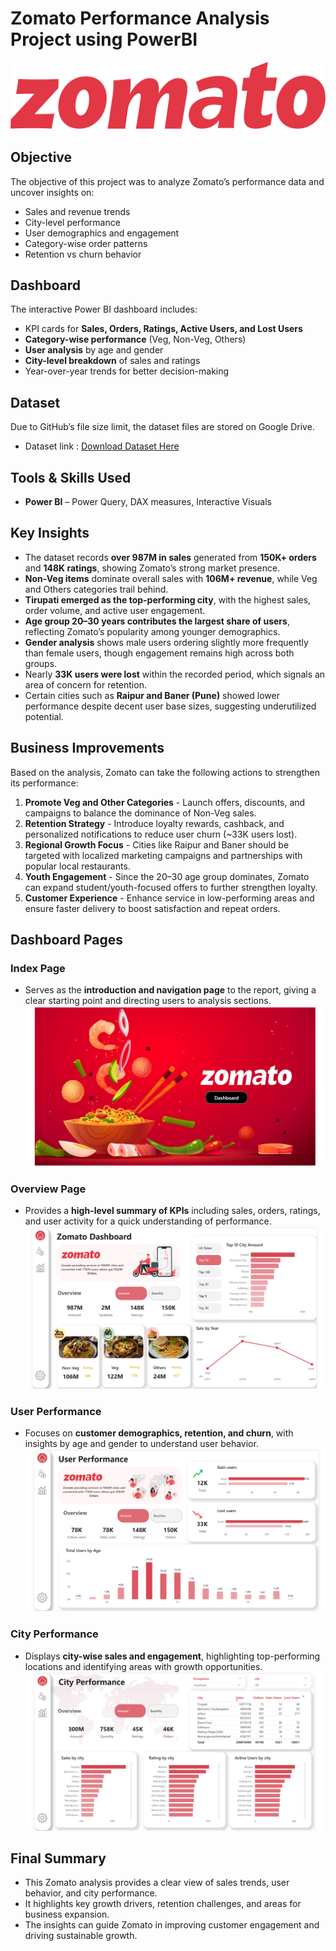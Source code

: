 # Zomato Performance Analysis Project using PowerBI

![Zomato_logo](https://github.com/ChitraSatyaLahariPatnala/Zomato_Performance_Analysis_PowerBI/blob/main/pngwing.com%20(7).png)

## Objective  
The objective of this project was to analyze Zomato’s performance data and uncover insights on:  
- Sales and revenue trends
- City-level performance  
- User demographics and engagement  
- Category-wise order patterns  
- Retention vs churn behavior  

## Dashboard  
The interactive Power BI dashboard includes:  
- KPI cards for **Sales, Orders, Ratings, Active Users, and Lost Users**  
- **Category-wise performance** (Veg, Non-Veg, Others)  
- **User analysis** by age and gender  
- **City-level breakdown** of sales and ratings  
- Year-over-year trends for better decision-making

 ## Dataset  
Due to GitHub’s file size limit, the dataset files are stored on Google Drive.  
- Dataset link : [Download Dataset Here](https://drive.google.com/drive/folders/1JuU4oygoB2GJlGBSEAXpP-nRYlqEe00J?usp=drive_link)


## Tools & Skills Used  
- **Power BI** – Power Query, DAX measures, Interactive Visuals

##  Key Insights   
- The dataset records **over 987M in sales** generated from **150K+ orders** and **148K ratings**, showing Zomato’s strong market presence.  
- **Non-Veg items** dominate overall sales with **106M+ revenue**, while Veg and Others categories trail behind.  
- **Tirupati emerged as the top-performing city**, with the highest sales, order volume, and active user engagement.  
- **Age group 20–30 years contributes the largest share of users**, reflecting Zomato’s popularity among younger demographics.  
- **Gender analysis** shows male users ordering slightly more frequently than female users, though engagement remains high across both groups.  
- Nearly **33K users were lost** within the recorded period, which signals an area of concern for retention.  
- Certain cities such as **Raipur and Baner (Pune)** showed lower performance despite decent user base sizes, suggesting underutilized potential.

## Business Improvements  
Based on the analysis, Zomato can take the following actions to strengthen its performance:  
1. **Promote Veg and Other Categories** - Launch offers, discounts, and campaigns to balance the dominance of Non-Veg sales.  
2. **Retention Strategy** - Introduce loyalty rewards, cashback, and personalized notifications to reduce user churn (~33K users lost).  
3. **Regional Growth Focus** - Cities like Raipur and Baner should be targeted with localized marketing campaigns and partnerships with popular local restaurants.  
4. **Youth Engagement** - Since the 20–30 age group dominates, Zomato can expand student/youth-focused offers to further strengthen loyalty.  
5. **Customer Experience** - Enhance service in low-performing areas and ensure faster delivery to boost satisfaction and repeat orders.


## Dashboard Pages  

### Index Page  
- Serves as the **introduction and navigation page** to the report, giving a clear starting point and directing users to analysis sections.  
![Index Page](https://github.com/ChitraSatyaLahariPatnala/Zomato_Performance_Analysis_PowerBI/blob/main/Index%20page.png)

### Overview Page  
- Provides a **high-level summary of KPIs** including sales, orders, ratings, and user activity for a quick understanding of performance.  
![Overview Page](https://github.com/ChitraSatyaLahariPatnala/Zomato_Performance_Analysis_PowerBI/blob/main/Overview%20page.png)

### User Performance  
- Focuses on **customer demographics, retention, and churn**, with insights by age and gender to understand user behavior.  
![User Performance](https://github.com/ChitraSatyaLahariPatnala/Zomato_Performance_Analysis_PowerBI/blob/main/User%20Performance.png)  

### City Performance  
- Displays **city-wise sales and engagement**, highlighting top-performing locations and identifying areas with growth opportunities.  
![City Performance](https://github.com/ChitraSatyaLahariPatnala/Zomato_Performance_Analysis_PowerBI/blob/main/City%20Performance.png)



##  Final Summary  
- This Zomato analysis provides a clear view of sales trends, user behavior, and city performance.  
- It highlights key growth drivers, retention challenges, and areas for business expansion.  
- The insights can guide Zomato in improving customer engagement and driving sustainable growth.  



 
